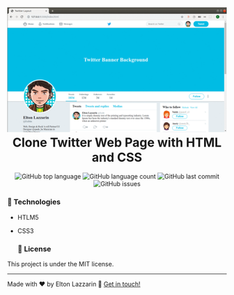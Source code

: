 <h1 align="center">
    <img alt="GoBarber" src="https://github.com/eltonlazzarin/twitter-flexbox-layout/blob/master/images/flexbox-twitter-layout.gif" />
    <br>
    Clone Twitter Web Page with HTML and CSS
</h1>

<p align="center">
<img alt="GitHub top language" src="https://img.shields.io/github/languages/top/eltonlazzarin/twitter-flexbox-layout">
  
  <img alt="GitHub language count" src="https://img.shields.io/github/languages/count/eltonlazzarin/twitter-flexbox-layout">
  
  <img alt="GitHub last commit" src="https://img.shields.io/github/last-commit/eltonlazzarin/twitter-flexbox-layout">
  
  <img alt="GitHub issues" src="https://img.shields.io/github/issues/eltonlazzarin/twitter-flexbox-layout">
  
  ### :rocket: Technologies

- HTLM5
- CSS3
  
  ### :memo: License

This project is under the MIT license.

---

Made with ♥ by Elton Lazzarin :wave: [Get in touch!](https://www.linkedin.com/in/eltonlazzarin/)
